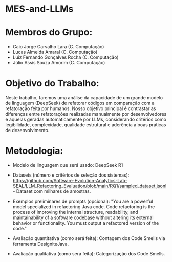 # MES-and-LLMs

# Membros do Grupo:

 - Caio Jorge Carvalho Lara (C. Computação)
 - Lucas Almeida Amaral (C. Computação)
 - Luiz Fernando Gonçalves Rocha (C. Computação)
 - Júlio Assis Souza Amorim (C. Computação)

# Objetivo do Trabalho:

 Neste trabalho, faremos uma análise da capacidade de um grande modelo de linguagem (DeepSeek) de refatorar códigos em comparação com a refatoração feita por humanos. Nosso objetivo principal é contrastar as diferenças entre refatorações realizadas manualmente por desenvolvedores e aquelas geradas automaticamente por LLMs, considerando critérios como legibilidade, complexidade, qualidade estrutural e aderência a boas práticas de desenvolvimento. 

# Metodologia:

- Modelo de linguagem que será usado: DeepSeek R1

- Datasets (número e critérios de seleção dos sistemas): https://github.com/Software-Evolution-Analytics-Lab-SEAL/LLM_Refactoring_Evaluation/blob/main/RQ1/sampled_dataset.jsonl - Dataset com milhares de amostras.

- Exemplos preliminares de prompts (opcional): "You are a powerful model specialized in refactoring Java code. Code refactoring is the process of improving the internal structure, readability, and maintainability of a software codebase without altering its external behavior or functionality. You must output a refactored version of the code."

- Avaliação quantitativa (como será feita): Contagem dos Code Smells via ferramenta DesigniteJava.

- Avaliação qualitativa (como será feita): Categorização dos Code Smells.

